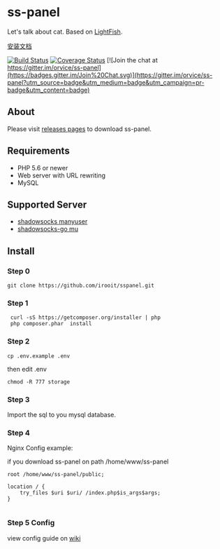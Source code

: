 # ss-panel

Let's talk about cat.  Based on [LightFish](https://github.com/Pongtan/LightFish).

[安装文档](https://sspanel.xyz/docs)

[![Build Status](https://travis-ci.org/orvice/ss-panel.svg?branch=master)](https://travis-ci.org/orvice/ss-panel) [![Coverage Status](https://coveralls.io/repos/github/orvice/ss-panel/badge.svg?branch=master)](https://coveralls.io/github/orvice/ss-panel?branch=master) [![Join the chat at https://gitter.im/orvice/ss-panel](https://badges.gitter.im/Join%20Chat.svg)](https://gitter.im/orvice/ss-panel?utm_source=badge&utm_medium=badge&utm_campaign=pr-badge&utm_content=badge)

## About

Please visit [releases pages](https://github.com/orvice/ss-panel/releases) to download ss-panel.

## Requirements

* PHP 5.6 or newer
* Web server with URL rewriting
* MySQL

## Supported Server

* [shadowsocks manyuser](https://github.com/mengskysama/shadowsocks/tree/manyuser)
* [shadowsocks-go mu](https://github.com/orvice/shadowsocks-go)


## Install

### Step 0

```
git clone https://github.com/irooit/sspanel.git
```

### Step 1

```
 curl -sS https://getcomposer.org/installer | php
 php composer.phar  install
```

### Step 2

```
cp .env.example .env
```

then edit .env

```
chmod -R 777 storage
```

### Step 3

Import the sql to you mysql database.

### Step 4

Nginx Config example:

if you download ss-panel on path /home/www/ss-panel


```
root /home/www/ss-panel/public;

location / {
    try_files $uri $uri/ /index.php$is_args$args;
}
    
```

### Step 5 Config

view config guide on [wiki](https://github.com/orvice/ss-panel/wiki/v3-Config)

